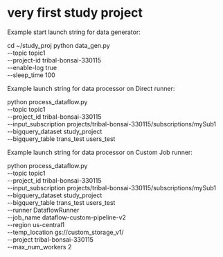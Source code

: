 # very first study project
Example start launch string for data generator:

cd ~/study_proj
python data_gen.py \
--topic topic1 \
--project-id tribal-bonsai-330115 \
--enable-log true \
--sleep_time 100

Example launch string for data processor on Direct runner:

python process_dataflow.py \
--topic topic1 \
--project_id tribal-bonsai-330115 \
--input_subscription projects/tribal-bonsai-330115/subscriptions/mySub1 \
--bigquery_dataset study_project \
--bigquery_table trans_test users_test

Example launch string for data processor on Custom Job runner:

python process_dataflow.py \
--topic topic1 \
--project_id tribal-bonsai-330115 \
--input_subscription projects/tribal-bonsai-330115/subscriptions/mySub1 \
--bigquery_dataset study_project \
--bigquery_table trans_test users_test \
--runner DataflowRunner \
--job_name dataflow-custom-pipeline-v2 \
--region us-central1 \
--temp_location gs://custom_storage_v1/ \
--project tribal-bonsai-330115 \
--max_num_workers 2
